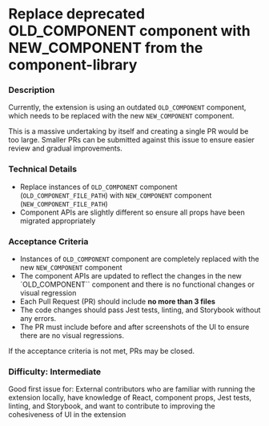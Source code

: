 <!--
Select all instances and replace the following with ticket details
- OLD_COMPONENT
- OLD_COMPONENT_FILE_PATH
- NEW_COMPONENT
- NEW_COMPONENT_FILE_PATH
-->

# Replace deprecated OLD_COMPONENT component with NEW_COMPONENT from the component-library

### Description

Currently, the extension is using an outdated `OLD_COMPONENT` component, which needs to be replaced with the new `NEW_COMPONENT` component.

This is a massive undertaking by itself and creating a single PR would be too large. Smaller PRs can be submitted against this issue to ensure easier review and gradual improvements.

### Technical Details

- Replace instances of `OLD_COMPONENT` component (`OLD_COMPONENT_FILE_PATH`) with `NEW_COMPONENT` component (`NEW_COMPONENT_FILE_PATH`)
- Component APIs are slightly different so ensure all props have been migrated appropriately

### Acceptance Criteria

- Instances of `OLD_COMPONENT` component are completely replaced with the new `NEW_COMPONENT` component
- The component APIs are updated to reflect the changes in the new `OLD_COMPONENT`` component and there is no functional changes or visual regression
- Each Pull Request (PR) should include **no more than 3 files**
- The code changes should pass Jest tests, linting, and Storybook without any errors.
- The PR must include before and after screenshots of the UI to ensure there are no visual regressions.

If the acceptance criteria is not met, PRs may be closed.

### Difficulty: Intermediate

Good first issue for: External contributors who are familiar with running the extension locally, have knowledge of React, component props, Jest tests, linting, and Storybook, and want to contribute to improving the cohesiveness of UI in the extension
